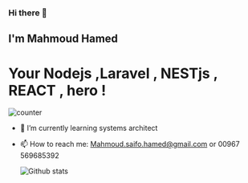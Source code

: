 ### Hi there 👋 

## I'm Mahmoud Hamed 
# Your Nodejs ,Laravel , NESTjs , REACT , hero ! 

 ![counter](https://ena7fbetz4jjo2a.m.pipedream.net)    

- 🌱 I’m currently learning systems architect 

- 📫 How to reach me: Mahmoud.saifo.hamed@gmail.com or 00967 569685392

  ![Github stats](https://github-readme-stats.vercel.app/api?username=msHamed1)



 
  
